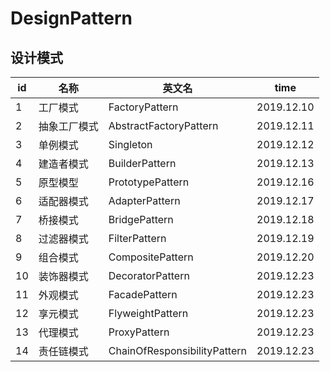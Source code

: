 # DesignPattern
## 设计模式

|id|名称|英文名|time|
|-|-|-|-
|1|工厂模式 |FactoryPattern|2019.12.10
|2|抽象工厂模式|AbstractFactoryPattern|2019.12.11
|3|单例模式|Singleton|2019.12.12
|4|建造者模式|BuilderPattern|2019.12.13
|5|原型模型|PrototypePattern|2019.12.16
|6|适配器模式|AdapterPattern|2019.12.17
|7|桥接模式|BridgePattern|2019.12.18
|8|过滤器模式|FilterPattern|2019.12.19
|9|组合模式|CompositePattern|2019.12.20
|10|装饰器模式|DecoratorPattern|2019.12.23
|11|外观模式|FacadePattern|2019.12.23
|12|享元模式|FlyweightPattern|2019.12.23
|13|代理模式|ProxyPattern|2019.12.23
|14|责任链模式|ChainOfResponsibilityPattern|2019.12.23

